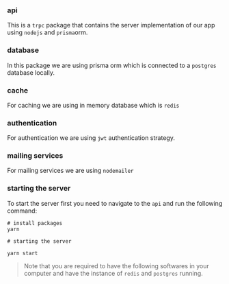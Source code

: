 ### api

This is a `trpc` package that contains the server implementation of our app using `nodejs` and `prisma`orm.

### database

In this package we are using prisma orm which is connected to a `postgres` database locally.

### cache

For caching we are using in memory database which is `redis`

### authentication

For authentication we are using `jwt` authentication strategy.

### mailing services

For mailing services we are using `nodemailer`

### starting the server

To start the server first you need to navigate to the `api` and run the following command:

```shell
# install packages
yarn

# starting the server

yarn start
```

> Note that you are required to have the following softwares in your computer and have the instance of `redis` and `postgres` running.
